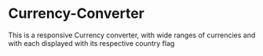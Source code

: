 # Currency-Converter
This is a responsive Currency converter, with wide ranges of currencies and with each displayed with its respective country flag
